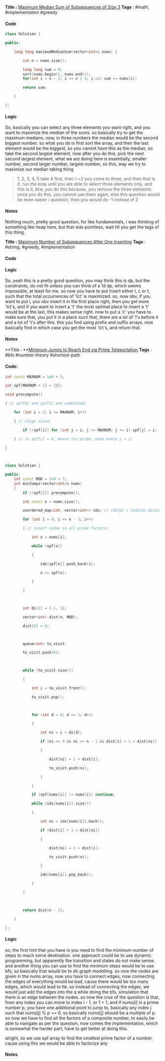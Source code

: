 **Title :** [Maximum Median Sum of Subsequences of Size 3](https://leetcode.com/problems/maximum-median-sum-of-subsequences-of-size-3/)
**Tags** : #math, #implementation #greedy 

#### Code
```cpp
class Solution {

public:

    long long maximumMedianSum(vector<int>& nums) {

        int n = nums.size();

        long long sum = 0;
        sort(nums.begin(), nums.end());
        for(int i = n - 2; i >= n / 3; i-=2) sum += nums[i];

        return sum;

    }

};
```
#### Logic
So, basically you can select any three elements you want right, and you want to maximize the median of the sums. so basically try to get the maximum medians.
now, in three numbers the median would be the second biggest number. so what you do is first sort the array, and then the last element would be the biggest, so you cannot have this as the median, so take the second largest element, now after you do this, pick the next second largest element, what we are doing here is essentially, 
smaller number, second larger number, largest number, so this, way we try to maximize our median taking thing
> 1, 2, 3, 4, 5
> take 4 first, then i-=2 you come to three, and then that is it, run the loop until you are able to select three elements only, and this is it, btw, you do this because, you remove the three elements once you do this, you cannot use them again, else this question would be even easier i question, then you would do -1 instead of 2

#### Notes
Nothing much, pretty good question, for like fundamentals, i was thinking of something like heap here, but that was pointless, wait till you get the tags of this thing.



**Title :** [Maximum Number of Subsequences After One Inserting](https://leetcode.com/problems/maximum-number-of-subsequences-after-one-inserting/)
**Tags** : #string, #greedy, #implementation 

#### Code

#### Logic
So, yeah this is a pretty good question, you may think this is dp, but the constraints, do not fit unless you can think of a 1d dp, which seems impossible, at least for me.
so now you have to put insert either l, c or t, such that the total occurrences of 'lct' is maximized.
so, now obv, if you want to put l, you obv insert it in the first place right, then you get more 'lct's, and if you want to insert a 't' the most optimal place to insert a 't' would be at the last, this makes sense right.
now to put a 'c' you have to make sure that, you put it in a place such that, there are a lot of 'l's before it and a lot of 't's after this. this you find using prefix and suffix arrays.
now basically find in which case you get the most 'lct's, and return that.
#### Notes


**Title : **[Minimum Jumps to Reach End via Prime Teleportation](https://leetcode.com/problems/minimum-jumps-to-reach-end-via-prime-teleportation/)
**Tags** :  #bfs #number-theory #shortest-path 

#### Code:
```cpp
int const MAXNUM = 1e6 + 5;

int spf[MAXNUM + 1] = {0};

void precompute()

{ // spf[0] and spf[1] are undefined;

    for (int i = 2; i <= MAXNUM; i++)

    { // nlogn sieve;

        if (!spf[i]) for (int j = i; j <= MAXNUM; j += i) spf[j] = i;

    } // is spf[i] = 0, means its prime, make every j = i;

}

  

class Solution {

public:
    int const MOD = 1e9 + 7;
    int minJumps(vector<int>& nums)
    {
        if (!spf[2]) precompute();

        int const n = nums.size();

        unordered_map<int, vector<int>> idx; // idx[p] = indices divisible by prime p;

        for (int i = 0; i <= n - 1; i++)

        { // insert index in all prime factors;

            int x = nums[i];

            while (spf[x])

            {

                idx[spf[x]].push_back(i);

                x /= spf[x];

            }

        }

  

        int di[2] = {-1, 1};

        vector<int> dist(n, MOD);

        dist[0] = 0;

  

        queue<int> to_visit;

        to_visit.push(0);

  

        while (to_visit.size())

        {

            int i = to_visit.front();

            to_visit.pop();

  

            for (int d = 0; d <= 1; d++)

            {

                int ni = i + di[d];

                if (ni >= 0 && ni <= n - 1 && dist[i] + 1 < dist[ni])

                {

                    dist[ni] = 1 + dist[i];

                    to_visit.push(ni);

                }

            }

            if (spf[nums[i]] != nums[i]) continue;

            while (idx[nums[i]].size())

            {

                int ni = idx[nums[i]].back();

                if (dist[i] + 1 < dist[ni])

                {

                    dist[ni] = 1 + dist[i];

                    to_visit.push(ni);

                }

                idx[nums[i]].pop_back();

            }

        }

  

        return dist[n - 1];

    }

};
```
#### Logic
so, the first hint that you have is you need to find the minimum number of steps to reach some destination. one approach could be to use dynamic programming, but apparently the transition and states do not make sense. and another thing you can use to find the minimum steps would be to use bfs, so basically that would be to do graph modelling. so now the nodes are given in the nums array, now you have to connect edges, now connecting the edges of everything would be bad, cause there would be too many edges, which would lead to tle. so instead of connecting the edges, we would just add the edges into the q while doing the bfs, simulation that there is an edge between the nodes.
so now the crux of the question is that, from any index you can move to index i - 1, or 1 + 1, and if nums[i] is a prime number p, you have one additional point to jump to, basically any index j such that nums[j] % p == 0, so basically nums[j] should be a multiple of p. so now we have to find all the factors of a composite number, to easily be able to navigate as per the question, now comes the implementation, which is somewhat the harder part, have to get better at doing this.

alright, so we use spf array to find the smallest prime factor of a number, cause using this we would be able to factorize any
#### Notes













